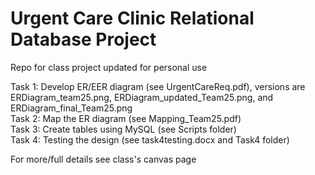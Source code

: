 # Urgent Care Clinic Relational Database Project 
Repo for class project updated for personal use

Task 1: Develop ER/EER diagram (see UrgentCareReq.pdf), versions are ERDiagram_team25.png, ERDiagram_updated_Team25.png, and ERDiagram_final_Team25.png  
Task 2: Map the ER diagram (see Mapping_Team25.pdf)  
Task 3: Create tables using MySQL (see Scripts folder)  
Task 4: Testing the design (see task4testing.docx and Task4 folder)  

For more/full details see class's canvas page